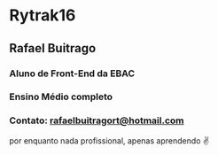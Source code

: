 # Rytrak16

## Rafael Buitrago 
### Aluno de Front-End da EBAC
### Ensino Médio completo
### Contato: rafaelbuitragort@hotmail.com

por enquanto nada profissional, apenas aprendendo ✌
